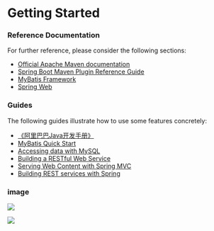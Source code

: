 # Getting Started

### Reference Documentation
For further reference, please consider the following sections:

* [Official Apache Maven documentation](https://maven.apache.org/guides/index.html)
* [Spring Boot Maven Plugin Reference Guide](https://docs.spring.io/spring-boot/docs/2.2.7.RELEASE/maven-plugin/)
* [MyBatis Framework](https://mybatis.org/spring-boot-starter/mybatis-spring-boot-autoconfigure/)
* [Spring Web](https://docs.spring.io/spring-boot/docs/2.3.0.RELEASE/reference/htmlsingle/#boot-features-developing-web-applications)

### Guides
The following guides illustrate how to use some features concretely:
                                
* [《阿里巴巴Java开发手册》](https://github.com/alibaba/p3c)
* [MyBatis Quick Start](https://github.com/mybatis/spring-boot-starter/wiki/Quick-Start)
* [Accessing data with MySQL](https://spring.io/guides/gs/accessing-data-mysql/)
* [Building a RESTful Web Service](https://spring.io/guides/gs/rest-service/)
* [Serving Web Content with Spring MVC](https://spring.io/guides/gs/serving-web-content/)
* [Building REST services with Spring](https://spring.io/guides/tutorials/bookmarks/)

### image
![](http://p4.music.126.net/sBW5UDPex60BtCkGqyyVUA==/109951163298179330.jpg?param=30y30)

![](http://p1.music.126.net/A9gHwAi9Cvi6m8-0NsvMgQ==/109951165152423339.jpg?imageView&quality=89)

